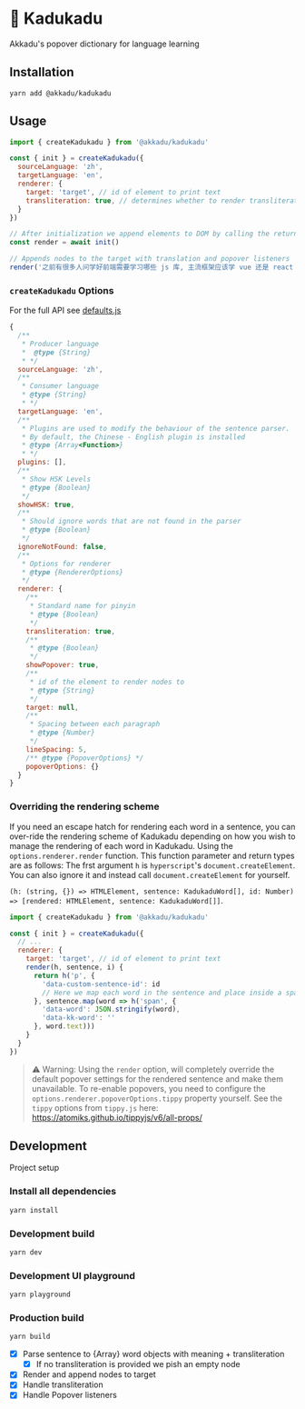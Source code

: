 # 🥮 Kadukadu
Akkadu's popover dictionary for language learning

## Installation
```
yarn add @akkadu/kadukadu
```

## Usage
```js
import { createKadukadu } from '@akkadu/kadukadu'

const { init } = createKadukadu({
  sourceLanguage: 'zh',
  targetLanguage: 'en',
  renderer: {
    target: 'target', // id of element to print text
    transliteration: true, // determines whether to render transliteration (pinyin) nodes
  }
})

// After initialization we append elements to DOM by calling the returned render function.
const render = await init()

// Appends nodes to the target with translation and popover listeners
render('之前有很多人问学好前端需要学习哪些 js 库, 主流框架应该学 vue 还是 react ? 针对这些问题, 笔者来说说自己的看法和学习总结.')
```

### `createKadukadu` Options
For the full API see [defaults.js](https://github.com/Akkadu/kadukadu/blob/main/src/utils/defaults.js)

```js
{
  /**
   * Producer language
   *  @type {String}
   * */
  sourceLanguage: 'zh',
  /**
   * Consumer language
   * @type {String}
   * */
  targetLanguage: 'en',
  /**
   * Plugins are used to modify the behaviour of the sentence parser.
   * By default, the Chinese - English plugin is installed
   * @type {Array<Function>}
   * */
  plugins: [],
  /**
   * Show HSK Levels
   * @type {Boolean}
   */
  showHSK: true,
  /**
   * Should ignore words that are not found in the parser
   * @type {Boolean}
   */
  ignoreNotFound: false,
  /**
   * Options for renderer
   * @type {RendererOptions}
   */
  renderer: {
    /**
     * Standard name for pinyin
     * @type {Boolean}
     */
    transliteration: true,
    /**
     * @type {Boolean}
     */
    showPopover: true,
    /**
     * id of the element to render nodes to
     * @type {String}
     */
    target: null,
    /**
     * Spacing between each paragraph
     * @type {Number}
     */
    lineSpacing: 5,
    /** @type {PopoverOptions} */
    popoverOptions: {}
  }
}
```
### Overriding the rendering scheme
If you need an escape hatch for rendering each word in a sentence, you can over-ride the rendering scheme of Kadukadu depending on how you wish to manage the rendering of each word in Kadukadu. Using the `options.renderer.render` function. This function parameter and return types are as follows: The frst argument `h` is `hyperscript`'s `document.createElement`. You can also ignore it and instead call `document.createElement` for yourself.

`(h: (string, {}) => HTMLElement, sentence: KadukaduWord[], id: Number) => [rendered: HTMLElement, sentence: KadukaduWord[]]`.
```js
import { createKadukadu } from '@akkadu/kadukadu'

const { init } = createKadukadu({
  // ...
  renderer: {
    target: 'target', // id of element to print text
    render(h, sentence, i) {
      return h('p', {
        'data-custom-sentence-id': id
        // Here we map each word in the sentence and place inside a span
      }, sentence.map(word => h('span', {
        'data-word': JSON.stringify(word),
        'data-kk-word': ''
      }, word.text)))
    }
  }
})
```
> ⚠️ Warning: Using the `render` option, will completely override the default popover settings for the rendered sentence and make them unavailable. To re-enable popovers, you need to configure the `options.renderer.popoverOptions.tippy` property yourself. See the `tippy` options from `tippy.js` here: https://atomiks.github.io/tippyjs/v6/all-props/

## Development
Project setup
### Install all dependencies
```bash
yarn install
```
### Development build
```bash
yarn dev
```
### Development UI playground
```bash
yarn playground
```
### Production build
```bash
yarn build
```


- [x] Parse sentence to {Array} word objects with meaning + transliteration
  - [x] If no transliteration is provided we pish an empty node
- [x] Render and append nodes to target
- [x] Handle transliteration
- [x] Handle Popover listeners